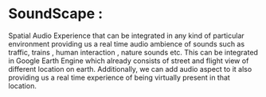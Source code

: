 # SoundScape : 
Spatial Audio Experience that can be integrated in any kind of particular environment providing us a real time audio ambience of sounds such as traffic, trains , human interaction , nature sounds etc.
This can be integrated in Google Earth Engine which already consists of street and flight view of different location on earth. Additionally, we can add audio aspect to it also providing us a real time experience of being virtually present in that location. 
